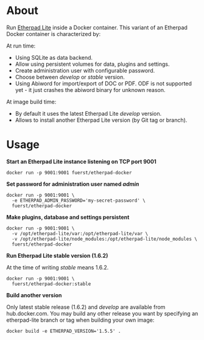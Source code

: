 # About

Run [Etherpad Lite](https://github.com/ether/etherpad-lite) inside a Docker container.
This variant of an Etherpad Docker container is characterized by:

At run time:

* Using SQLite as data backend.
* Allow using persistent volumes for data, plugins and settings.
* Create administration user with configurable password.
* Choose between _develop_ or _stable_ version.
* Using Abiword for import/export of DOC or PDF. ODF is not supported yet - it just crashes the abiword binary for unknown reason.

At image build time:

* By default it uses the latest Etherpad Lite _develop_ version.
* Allows to install another Etherpad Lite version (by Git tag or branch).

# Usage

**Start an Etherpad Lite instance listening on TCP port 9001**

```
docker run -p 9001:9001 fuerst/etherpad-docker
```

**Set password for administration user named _admin_**

```
docker run -p 9001:9001 \
  -e ETHERPAD_ADMIN_PASSWORD='my-secret-password' \
  fuerst/etherpad-docker
```

**Make plugins, database and settings persistent**

```
docker run -p 9001:9001 \
  -v /opt/etherpad-lite/var:/opt/etherpad-lite/var \
  -v /opt/etherpad-lite/node_modules:/opt/etherpad-lite/node_modules \
  fuerst/etherpad-docker
```

**Run Etherpad Lite stable version (1.6.2)**

At the time of writing _stable_ means 1.6.2.

```
docker run -p 9001:9001 \
  fuerst/etherpad-docker:stable
```

**Build another version**

Only latest stable release (1.6.2) and _develop_ are available from hub.docker.com. You may build any other release you want by specifying an etherpad-lite branch or tag when building your own image:

```
docker build -e ETHERPAD_VERSION='1.5.5' .
```
